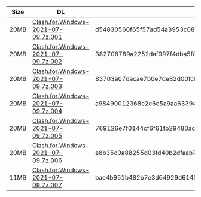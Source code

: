 |    Size   |     DL  | sha512sum |
|  ---  |  ---  |  ---  |
| 20MB | [Clash.for.Windows-2021-07-09.7z.001](https://cdn.jsdelivr.net/gh/appleians/cfw_m1@main/Clash.for.Windows-2021-07-09.7z.001) | d54830560f65f57ad54a3953c08d6d106088aaf3d47290b5dc7a3928e39c851909c61bc37499ee1a6869bdb18fe6e3d473df0accf90c051f0115a26e5a4d1595 |
| 20MB | [Clash.for.Windows-2021-07-09.7z.002](https://cdn.jsdelivr.net/gh/appleians/cfw_m1@main/Clash.for.Windows-2021-07-09.7z.002) | 382708789a2252daf997f4dba5f829bd03d99ee99086e1e42af5ed3a7651d8d6e43c65579bbb729299efbd9b824aeb7d7dc344b2a30c94e4f7d4ef2c3cb0808d |
| 20MB | [Clash.for.Windows-2021-07-09.7z.003](https://cdn.jsdelivr.net/gh/appleians/cfw_m1@main/Clash.for.Windows-2021-07-09.7z.003) | 83703e07dacae7b0e7de82d00fcb0c89121bd0d2c60dbe3448b61ff70d79d94b20d0456d8717f0391a8abf4b9d07ee0bbbe772f2564965a75b0b02c603ac96ee |
| 20MB | [Clash.for.Windows-2021-07-09.7z.004](https://cdn.jsdelivr.net/gh/appleians/cfw_m1@main/Clash.for.Windows-2021-07-09.7z.004) | a98490012368e2c6e5a9aa63394f14b6e873cf5fa21894909f965f7069544bbfd593cfc7fc849c02b433111941c769113723a2a28cee92ee2e46be2fa2e0ea0d |
| 20MB | [Clash.for.Windows-2021-07-09.7z.005](https://cdn.jsdelivr.net/gh/appleians/cfw_m1@main/Clash.for.Windows-2021-07-09.7z.005) | 769126e7f0144cf6f61fb29480aced53699426b9c7cdaed6901acfb045205ed0ebbb52686d56429bbb1948c889caf95760b626787c8b73e39af37fd987bdd498 |
| 20MB | [Clash.for.Windows-2021-07-09.7z.006](https://cdn.jsdelivr.net/gh/appleians/cfw_m1@main/Clash.for.Windows-2021-07-09.7z.006) | e8b35c0a88255d03fd40b2dfaab7a8ed6dabcd8594cf3bf185c80cf2279ce77ea2323aaf141074cbec6135d0577a2acbd4afdccdf13ec4e4a92d5aa26cfcb999 |
| 11MB | [Clash.for.Windows-2021-07-09.7z.007](https://cdn.jsdelivr.net/gh/appleians/cfw_m1@main/Clash.for.Windows-2021-07-09.7z.007) | bae4b951b482b7e3d64929d61452e6ad43ce654ae3a1f126cbebea4991b81bbbd9458e9d334c14b7818e87faaf8e90ebffcf460f3013d2a1bb8e140994623d49 |
